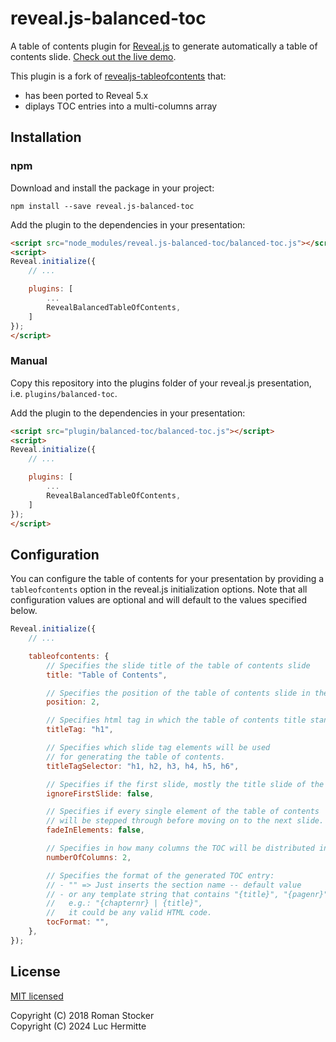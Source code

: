 # reveal.js-balanced-toc

A table of contents plugin for [Reveal.js](https://github.com/hakimel/reveal.js) to generate automatically a table of contents slide. [Check out the live demo](https://naamor.github.io/reveal.js-tableofcontents/).

This plugin is a fork of [revealjs-tableofcontents](https://github.com/naamor/reveal.js-tableofcontents) that:

- has been ported to Reveal 5.x
- diplays TOC entries into a multi-columns array

## Installation

### npm

Download and install the package in your project:

```npm install --save reveal.js-balanced-toc```

Add the plugin to the dependencies in your presentation:

```html
<script src="node_modules/reveal.js-balanced-toc/balanced-toc.js"></script>
<script>
Reveal.initialize({
    // ...

    plugins: [
        ...
        RevealBalancedTableOfContents,
    ]
});
</script>
```

### Manual

Copy this repository into the plugins folder of your reveal.js presentation, i.e. `plugins/balanced-toc`.

Add the plugin to the dependencies in your presentation:

```html
<script src="plugin/balanced-toc/balanced-toc.js"></script>
<script>
Reveal.initialize({
    // ...

    plugins: [
        ...
        RevealBalancedTableOfContents,
    ]
});
</script>
```

## Configuration

You can configure the table of contents for your presentation by providing a ```tableofcontents``` option in the reveal.js initialization options. Note that all configuration values are optional and will default to the values specified below.

```javascript
Reveal.initialize({
    // ...

    tableofcontents: {
        // Specifies the slide title of the table of contents slide
        title: "Table of Contents",

        // Specifies the position of the table of contents slide in the presentation
        position: 2,

        // Specifies html tag in which the table of contents title stands
        titleTag: "h1",

        // Specifies which slide tag elements will be used
        // for generating the table of contents.
        titleTagSelector: "h1, h2, h3, h4, h5, h6",

        // Specifies if the first slide, mostly the title slide of the presentation, should be ignored.
        ignoreFirstSlide: false,

        // Specifies if every single element of the table of contents
        // will be stepped through before moving on to the next slide.
        fadeInElements: false,

        // Specifies in how many columns the TOC will be distributed into
        numberOfColumns: 2,

        // Specifies the format of the generated TOC entry:
        // - "" => Just inserts the section name -- default value
        // - or any template string that contains "{title}", "{pagenr}", and/or "{chapternr}"
        //   e.g.: "{chapternr} | {title}",
        //   it could be any valid HTML code.
        tocFormat: "",
    },
});
```

## License

[MIT licensed](https://en.wikipedia.org/wiki/MIT_License)

Copyright (C) 2018 Roman Stocker  
Copyright (C) 2024 Luc Hermitte
